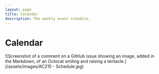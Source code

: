 ```yaml
---
layout: page
title: Calendar
description: The weekly event schedule.
---
```


# Calendar 

![Screenshot of a comment on a GitHub issue showing an image, added in the Markdown, of an Octocat smiling and raising a tentacle.](/assets/images/AC215 - Schedule.jpg)
